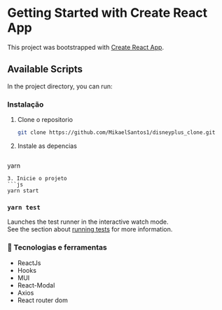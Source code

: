 # Getting Started with Create React App

This project was bootstrapped with [Create React App](https://github.com/facebook/create-react-app).

## Available Scripts

In the project directory, you can run:

### Instalação

1. Clone o repositorio
   ```sh
   git clone https://github.com/MikaelSantos1/disneyplus_clone.git
   ```
2. Instale as  depencias
   ```sh
  yarn
   ```
3. Inicie o projeto
   ```js
  yarn start
   ```

### `yarn test`

Launches the test runner in the interactive watch mode.\
See the section about [running tests](https://facebook.github.io/create-react-app/docs/running-tests) for more information.

### 🚀 Tecnologias e ferramentas

* ReactJs
* Hooks
* MUI
* React-Modal
* Axios                                                                                        
* React router dom
